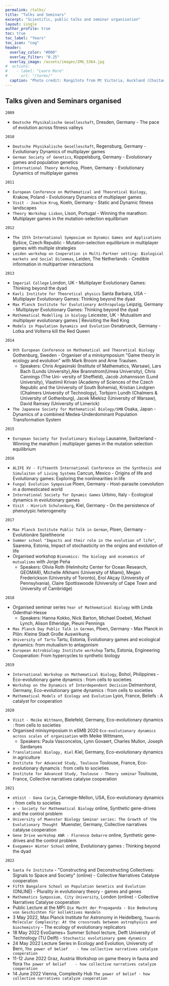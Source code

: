 ```yaml
---
permalink: /talks/
title: "Talks and Seminars"
excerpt: "Scientific, public talks and seminar organisation"
layout: single
author_profile: true
toc: true
toc_label: "Years"
toc_icon: "cog"
header:
  overlay_color: "#000"
  overlay_filter: "0.25"
  overlay_image: /assets/images/IMG_5364.jpg
#  actions:
#    - label: "Learn More"
#      url: "/terms/"
  caption: "Photo credit: Rangitoto from Mt Victoria, Auckland (Chaitanya)"
---
```


## Talks given and Seminars organised

```
2009
```

* ``Deutsche Physikalische Geselleschaft``, Dresden, Germany - The pace of evolution across fitness valleys

```
2010
```

* ``Deutsche Physikalische Geselleschaft``, Regensburg, Germany - Evolutionary Dynamics of multiplayer games
* ``German Society of Genetics``, Koppelsburg, Germany - Evolutionary games and population genetics
* ``International Theory Workshop``, Ploen, Germany - Evolutionary Dynamics of multiplayer games

```
2011
```

* ``European Conference on Mathematical and Theoretical Biology``, Krakow, Poland - Evolutionary Dynamics of multiplayer games
* ``Visit - Joachim Krug``, Koeln, Germany - Static and Dynamic fitness landscapes
* ``Theory Workshop Lisbon``, Lison, Portugal - Winning the marathon: Multiplayer games in the mutation-selection equilibrium

```
2012
```

* ``The 15th International Symposium on Dynamic Games and Applications``
Byšice, Czech Republic - Mutation-selection equilibrium in multiplayer games with multiple strategies
* ``Leiden workshop on Cooperation in Multi-Partner setting: Biological markets and Social Dilemmas``, Leiden, The Netherlands - Credible information in multipartner interactions

```
2013
```

* ``Imperial College``
London, UK - Multiplayer Evolutionary Games:  Thinking beyond the dyad
* ``Kavli Institute for Theoretical physics``
Santa Barbara, USA - Multiplayer Evolutionary Games:  Thinking beyond the dyad
* ``Max Planck Institute for Evolutionary Anthropology``
Leipzig, Germany - Multiplayer Evolutionary Games:  Thinking beyond the dyad
* ``Mathematical Modelling in biology``
Leicester, UK - Mutualism and multiplayer evolutionary games | Revisiting the Red King
* ``Models in Population Dynamics and Evolution``
Osnabrueck, Germany - Lotka and Volterra kill the Red Queen

```
2014
```

* ``9th European Conference on Mathematical and Theoretical Biology``
Gothenburg, Sweden - Organiser of a minisymposium "Game theory in ecology and evolution" with Mark Broom and Arne Traulsen.
	- Speakers: Chris Argasinski (Institute of Mathematics, Warsaw), Lars Bach (Lunds University),Ake Brannstrom(Umea University), Chris Cannings (The Uni- versity of Sheffield), Jacob Johannsson (Lund University), Vlastimil Krivan (Academy of Sciences of the Czech Republic and the University of South Bohemia), Kristian Lindgren (Chalmers University of Technology), Torbjorn Lundh (Chalmers & University of Gothenburg), Jacek Miekisz (University of Warsaw), David Ramsey (University of Limerick)
* ``The Japanese Society for Mathematical Biology/SMB``
Osaka, Japan - Dynamics of a combined Medea-Underdominant Population Transformation System


```
2015
```

* ``European Society for Evolutionary Biology``
Lausanne, Switzerland - Winning the marathon | multiplayer games in the mutation selection equilibrium


```
2016
```

* ``ALIFE XV - Fifteenth International Conference on the Synthesis and Simulaiton of Living Systems``
Cancun, Mexico - Origins of life and Evolutionary games: Exploring the nonlinearities in life
* ``Fungal Evolution Symposium`` Ploen, Germany - Host-parasite coevolution in a domesticated world
* ``International Society for Dynamic Games`` Urbino, Italy - Ecological dynamics in evolutionary games
* ``Visit - Hinrich Schulenburg``, Kiel, Germany - On the persistence of phenotypic heterogeneity


```
2017
```

* ``Max Planck Institute Public Talk in German``, Ploen, Germany - Evolutionäre Spieltheorie
* ``Summer school "Impacts and their role in the evolution of life"``, Saarema, Estonia, Impact of stochasticity on the origins and evolution of life
* Organised workshop ``Bionomics: The biology and economics of mutualisms`` with Jorge Peña
	- Speakers: Olivia Roth (Helmholtz Center for Ocean Research, GEOMAR), Michelle Afkhami (University of Miami), Megan Frederickson (University of Toronto), Erol Akçay (University of Pennsylvania), Claire Spottiswoode (University of Cape Town and University of Cambridge)


```
2018
```
* Organised seminar series ``Year of Mathematical Biology`` with Linda Odenthal-Hesse
	- Speakers: Hanna Kokko, Nick Barton, Michael Doebeli, Michael Lynch, Alison Etheridge, Pleuni Pennings
* ``Max Planck Day Public Talk in German``, Ploen, Germany - Max Planck in Plön: Kleine Stadt Große Auswirkung
* ``University of Tartu`` Tartu, Estonia, Evolutionary games and ecological dynamics: from mutualism to antagonism
* ``European Astrobiology Institute workshop`` Tartu, Estonia, Engineering Cooperation: From hypercycles to synthetic biology

```
2019
```
* ``International Workshop on Mathematical Biology``, Bohol, Philippines - Eco-evolutionary game dynamics : from cells to societies
* ``Workshop on the Dynamics of Interdependent Decision`` Delmenhorst, Germany, Eco-evolutionary game dynamics : from cells to societies
* ``Mathematical Models of Ecology and Evolution`` Lyon, France, Beliefs : A catalyst for cooperation


```
2020
```
* ``Visit - Meike Wittmann``, Bielefeld, Germany, Eco-evolutionary dynamics : from cells to societies
* Organised minisymposium in eSMB 2020 ``Eco-evolutionary dynamics across scales of organisation`` with Meike Wittmann,
 	- Speakers: Paula Vasconcelos, Lynn Govaert, Charles Mullon, Joseph Sardanyes
* ``Translational Biology, Kiel`` Kiel, Germany, Eco-evolutionary dynamics in agriculture
* ``Institute for Advanced Study, Toulouse`` Toulouse, France, Eco-evolutionary dynamcis : from cells to societies
* ``Institute for Advanced Study, Toulouse - Theory seminar`` Toulouse, France, Collective narratives catalyse cooperation

```
2021
```
* ``eVisit - Oana Carja``, Carnegie-Mellon, USA, Eco-evolutionary dynamics : from cells to societies
* ``e - Society for Mathematical Biology`` online, Synthetic gene-drives and the control problem
* ``University of Muenster Biology Seminar series: The Growth of the Evolutionary Thought `` Muenster, Germany, Collective narratives catalyse cooperation
* ``Gene Drive workshop ANR - Florence Debarre`` online, Synthetic gene-drives and the control problem
* ``Evogames+ Winter School`` online, Evolutionary games : Thinking beyond the dyad

```
2022
```
* ``Santa Fe Institute`` - "Constructing and Deconstructing Collectives: Signals to Space and Society" (online) - Collective Narratives Catalyse cooperation
* ``Fifth Bangalore School on Population Genetics and Evolution`` (ONLINE) - Plurality in evolutionary theory - games and genes
* ``Mathematics Symposium, City University``, London (online) - Collective Narratives Catalyse cooperation
* Public Lecture at the MPI: ``Die Macht der Propaganda - Die Bedeutung von Geschichten für kollektives Handeln``
* 3 May 2022, Max Planck Institute for Astronomy in Heidelberg, ``Towards Molecular Complexity: At the crossroads between astrophysics and biochemistry`` - The ecology of evolutionary replicators
* 18 May 2022 EvoGames+ Summer School lecture, Delft University of Technology (TU Delft) - ``Stochastic evolutionary game dynamics``
* 24 May 2022 Lecture Series in Ecology and Evolution, University of Bern, ``The power of belief 	- how collective narratives catalyze cooperation``
* 11-12 June 2022 Graz, Austria Workshop on game theory in fauna and flora ``The power of belief	- how collective narratives catalyze cooperation``
* 14 June 2022 Vienna, Complexity Hub ``The power of belief - how collective narratives catalyze cooperation``
